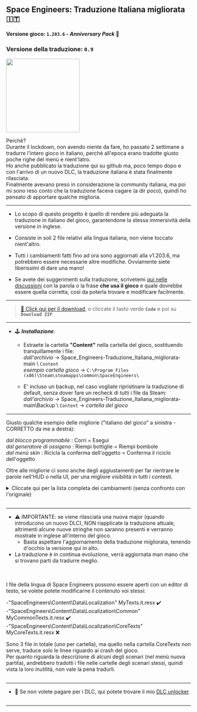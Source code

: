 ## Space Engineers: Traduzione Italiana migliorata 🇮🇹
#### Versione gioco: `1.203.6` - *Anniversary Pack* 🎂
### Versione della traduzione: `0.9`
[<img src="https://i.ibb.co/FVrhPxC/se-ita-flag.jpg" width="200"/>](https://github.com/Lamer87/Space_Engineers-Traduzione_Italiana_migliorata#space-engineers-traduzione-italiana-migliorata-)

Perchè?  
Durante il lockdown, non avendo niente da fare, ho passato 2 settimane a tradurre l'intero gioco in italiano, perchè all'epoca erano tradotte giusto poche righe del menù e nient'latro.  
Ho anche pubblicato la traduzione qui su github ma, poco tempo dopo e con l'arrivo di un nuovo DLC, la traduzione italiana è stata finalmente rilasciata.  
Finalmente avevano preso in considerazione la community italiana, ma poi mi sono reso conto che la traduzione faceva cagare (a dir poco), quindi ho pensato di apportare qualche miglioria.

---

- Lo scopo di questo progetto è quello di rendere più adeguata la traduzione in italiano del gioco, garantendone la stessa immersività della versione in inglese.

- Consiste in soli 2 file relativi alla lingua italiana, non viene toccato nient'altro.

- Tutti i cambiamenti fatti fino ad ora sono aggiornati alla v1.203.6, ma potrebbero essere necessarie altre modifiche. Ovviamente siete liberissimi di dare una mano!

- Se avete dei suggerimenti sulla traduzione, scrivetemi [qui nelle discussioni](https://github.com/Lamer87/Space_Engineers-Traduzione_Italiana_migliorata/discussions/1) con la parola o la frase **che usa il gioco** e quale dovrebbe essere quella corretta, così da poterla trovare e modificare facilmente.

---
>[💾 Click qui per il download](https://github.com/Lamer87/Space_Engineers-Traduzione_Italiana_migliorata/archive/refs/heads/main.zip), o cliccate il tasto verde **`Code`** e poi su **`Download ZIP`**
---

- 🕹️ ***Installazione***:  

  - Estraete la cartella **"Content"** nella cartella del gioco, sostituendo tranquillamente i file:  
*dall'archivio* -> Space_Engineers-Traduzione_Italiana_migliorata-main \ `Content`  
*esempio cartella gioco* -> `C:\Program Files (x86)\Steam\steamapps\common\SpaceEngineers\`  

  - E' incluso un backup, nel caso vogliate ripristinare la traduzione di default, senza dover fare un recheck di tutti i file da Steam:  
*dall'archivio* -> Space_Engineers-Traduzione_Italiana_migliorata-main\Backup \ `Content` -> *cartella del gioco*  
[<img src="https://i.ibb.co/h7hwpbn/Empty-png.png" width="1"/>](https://github.com/Lamer87/Space_Engineers-Traduzione_Italiana_migliorata#space-engineers-traduzione-italiana-migliorata-)

---

Giusto qualche esempio delle migliorie ("italiano del gioco" a sinistra - CORRETTO da me a destra):  

*dal blocco programmabile* : Corri = Esegui  
*dal generatore di ossigeno* : Riempi bottiglie = Riempi bombole  
*dal menù skin* : Ricicla la conferma dell'oggetto = Conferma il riciclo dell'oggetto  

Oltre alle migliorie ci sono anche degli aggiustamenti per far rientrare le parole nell'HUD o nella UI, per una migliore visibilità in tutti i contesti.

<details><summary>Cliccate qui per la lista completa dei cambiamenti (senza confronto con l'originale)</summary><p>

```
MyTexts.it.resx (\SpaceEngineers\Content\Data\Localization)


  <data name="AGravity" xml:space="preserve">
    <value>Gravità artif.</value> (così non esce fuori dall'HUD)

  <data name="BlockPropertyTitle_Refill" xml:space="preserve">
    <value>Riempi bombole</value>

  <data name="BriefingTutorial04Oxygen" xml:space="preserve">
    <value>Questo tutorial copre i vari blocchi relativi all'ossigeno, le fattorie idroponiche, i generatori, i condotti di ventilazione, le bombole, i serbatoi e il ghiaccio, comprese le funzioni del pannello di controllo. Viene anche affrontato il concetto di creare una camera a tenuta stagna per la pressurizzazione.</value>

  <data name="BriefingTutorial09ShipFlight" xml:space="preserve">
    <value>Questo tutorial offre istruzioni su come far volare una nave e utilizzare i tre strumenti della nave. Devi utilizzare ogni nave a turno per navigare attraverso diverse camere che dimostrano come smantellare, saldare e perforare, nonché come stoccare il carico di una nave e come attraccare con i connettori.</value>

  <data name="ControlMenuItemLabel_ShowAdminMenu" xml:space="preserve">
    <value>Apri menu admin</value>

  <data name="OpenAdminScreen" xml:space="preserve">
    <value>Apri schermata admin</value>

  <data name="ScreenDebugAdminMenu_AdminTools" xml:space="preserve">
    <value>Strumenti admin</value>

  <data name="ScreenDebugAdminMenu_ModeSelect" xml:space="preserve">
    <value>Schermo admin</value>

  <data name="RadialMenu_Label_AdminOnly" xml:space="preserve">
    <value>Disponibile solo per gli admin.</value>

  <data name="Description_AngleGrinder" xml:space="preserve">
    <value>Strumento per decostruzione e recupero. Tieni premuto {CONTROL:ABASE:PRIMARY_TOOL_ACTION} per smantellare.</value>

  <data name="Description_OxygenFarm" xml:space="preserve">
    <value>I generatori di ossigeno (fattorie idroponiche) producono piccole quantità di ossigeno quando sono a contatto con la luce del sole.

  <data name="Description_LockerRoom" xml:space="preserve">
    <value>Un armadietto per riporre strumenti, armi, munizioni e bombole. </value>

  <data name="Description_LockerRoomCorner" xml:space="preserve">
    <value>Un armadietto per riporre strumenti, armi, munizioni e bombole. </value>

  <data name="DisplayName_Category_ArmorBlocks" xml:space="preserve">
    <value>Blocchi Armatura</value>

  <data name="DisplayName_Category_CharacterAnimations" xml:space="preserve">
    <value>Animazioni Personaggio</value>

  <data name="DisplayName_Category_CharacterTools" xml:space="preserve">
    <value>Strumenti Personaggio</value>

  <data name="DisplayName_Category_Power" xml:space="preserve">
    <value>Blocchi di Energia</value>

  <data name="DisplayName_Category_ShipWeapons" xml:space="preserve">
    <value>Blocchi di Armi</value>

  <data name="DisplayName_Category_ShipTools" xml:space="preserve">
    <value>Blocchi di Strumenti</value>

  <data name="DisplayName_Item_AngleGrinder" xml:space="preserve">
    <value>Smerigliatrice</value>
    <comment>Smerigliatrice angolare per smantellare i blocchi</comment>

  <data name="DisplayName_Item_GravityGeneratorComponents" xml:space="preserve">
    <value>Componenti del Generatore di gravità</value>

  <data name="HelpScreen_ControllerHint9" xml:space="preserve">
    <value>Quando spari con un blocco arma di una nave che ha più armi dello stesso tipo, puoi alternare il fuoco con una singola arma o tutte in una volta con LB+LT</value>

  <data name="HelpScreen_ControllerHint10" xml:space="preserve">
    <value>Quando guardi alla porta dell'inventario con i blocchi nella coda del Planner di costruzione, puoi aggiungere componenti per i blocchi in coda alla produzione premendo {GAMEPAD_CONTROL:CHARACTER:BUILD_PLANNER_ADD_COMPONNETS}</value>

  <data name="HintKeyboardOnly05Text" xml:space="preserve">
    <value>Lo sapevi? 
    SPAZIOVUOTO
    SPAZIOVUOTO
Puoi scavare rapidamente gallerie senza produrre minerale utilizzando la funzione tasto destro del mouse con la tua trivella.</value>

  <data name="HintKeyboardOnly09Text" xml:space="preserve">
    <value>Puoi salvare le Creazioni premendo CTRL-B. Apri il menù progetti con F10.</value>

  <data name="Hint17Text" xml:space="preserve">
    <value>L'uso di una nave per smantellare un contenitore raccoglierà anche ciò che si trovava all'interno del contenitore.</value>

  <data name="HintKeyboardOnly04Text" xml:space="preserve">
    <value>Lo sapevi? 
    SPAZIOVUOTO
    SPAZIOVUOTO
La rotella del mouse, durante l'utilizzo di una telecamera o di una torretta, ti consente di ingrandire e rimpicciolire il campo visivo.</value>

  <data name="Hint21Text" xml:space="preserve">
    <value>Lo sapevi? 
    SPAZIOVUOTO
    SPAZIOVUOTO
Puoi controllare manualmente le torrette per mirare con precisione agli obiettivi.</value>

  <data name="Hint05Text" xml:space="preserve">
    <value>Lo sapevi?
    SPAZIOVUOTO
    SPAZIOVUOTO
La velocità del tuo jetpack può adeguarsi alla velocità delle griglie vicine utilizzando i relativi smorzatori.</value>

  <data name="Hint01Text" xml:space="preserve">
    <value>Lo sapevi?
    SPAZIOVUOTO
    SPAZIOVUOTO
Puoi usare /F per chattare solo con la tua fazione oppure /G per la chat globale.</value>

  <data name="Quote29Text" xml:space="preserve">
    <value>Un buon scienziato è una persona con idee originali. Un buon ingegnere è una persona che crea un progetto che funziona con meno idee originali possibili. Non ci sono prime donne nell'ingegneria.</value>

  <data name="TerminalControlPanel_RunCode" xml:space="preserve">
    <value>Esegui</value>

  <data name="TerminalControlPanel_RunCodeDefault" xml:space="preserve">
    <value>Esegui con il parametro di default</value>

  <data name="TerminalControlPanel_Warhead_SafetyTooltip" xml:space="preserve"> ?????? what ??????
    <value>Quando non selezionata, la testata può essere detonata manualmente. Questo non influenza la detonazione automatica dopo il conto alla rovescia.</value>

  <data name="ToolTipJoinGameServerSearch_Search" xml:space="preserve">
    <value>Aggiorna filtro di ricerca server attuale</value>

  <data name="ToolTipJoinGame_Search" xml:space="preserve">
    <value>Cerca inserendo il nome del server</value>

  <data name="ToolTipMods_Ok" xml:space="preserve">
    <value>Applica configurazione mod</value>

  <data name="Description_FAQ_Grinding" xml:space="preserve">
    <value>Puoi utilizzare una Smerigliatrice per smantellare i blocchi. I componenti vengono recuperati e trasferiti nel tuo inventario durante la smerigliatura. </value>

  <data name="Description_FAQ_UnknownSignals" xml:space="preserve">
    <value>I segnali indicano le posizioni delle capsule dove puoi ottenere un bottino e skin in modalità di sopravvivenza. I segnali deboli sono visibili solo a te. Segnali più forti sono visibili a tutti sul server, ma possono portare a un bottino migliore. </value>

  <data name="Description_FAQ_GPSColors" xml:space="preserve">
    <value>I Segnali Blu sono di tua proprietà. I segnali bianchi sono di proprietà di una fazione amica. I segnali rossi sono di proprietà di una fazione ostile. I segnali verdi e gialli indicano le capsule con un bottino. </value>

  <data name="DisplayName_DLC_DecorativeBlocks" xml:space="preserve">
    <value>Blocchi decorativi 1</value>

  <data name="Description_DLC_DecorativeBlocks" xml:space="preserve">
    <value>*** Descrizione dei blocchi decorativi 1 DLC ***</value>

  <data name="Contracts_AcceptConfirmation_Text" xml:space="preserve">
    <value>Accettando il presente contratto, l'utente è tenuto a soddisfare tempestivamente tutte le sue condizioni. 

  <data name="Economy_Notification_ReputationDecreased" xml:space="preserve">
    <value>Reputazione con {0} diminuita di {1}</value>

  <data name="Economy_Notification_ReputationIncreased" xml:space="preserve">
    <value>Reputazione con {0} aumentata di {1}</value>

  <data name="Description_BlockGroup_DeadBodies" xml:space="preserve">
    <value>I resti di sfortunati ingegneri. Possono contenere un bottino che altri possono trovare.</value>

  <data name="DisplayName_Category_SparksOfTheFuturePack" xml:space="preserve">
    <value>Blocchi Sci-Fi</value>

  <data name="DisplayName_DLC_Warfare1DLC" xml:space="preserve">
    <value>Blocchi Warfare 1</value>

  <data name="DisplayName_DLC_Warfare2DLC" xml:space="preserve">
    <value>Blocchi Warfare 2</value>

  <data name="DisplayName_Block_PassengerSeatOffset" xml:space="preserve">
    <value>Sedile del passeggero decentrato</value>

  <data name="DisplayName_Block_Railgun" xml:space="preserve">
    <value>Cannone a rotaia</value>

  <data name="DisplayName_Block_AirtightHangarDoorWarfare2A" xml:space="preserve">
    <value>Porta dell'hangar da guerra</value>

  <data name="DisplayName_Block_AirtightHangarDoorWarfare2B" xml:space="preserve">
    <value>Porta finestrata dell'hangar da guerra</value>

  <data name="DisplayName_Block_AirtightHangarDoorWarfare2C" xml:space="preserve">
    <value>Porta dell'hangar da guerra 2</value>

  <data name="DisplayName_Block_LargeReactorWarfare2" xml:space="preserve">
    <value>Reattore grande da guerra</value>

  <data name="DisplayName_Block_SmallReactorWarfare2" xml:space="preserve">
    <value>Reattore piccolo da guerra</value>

  <data name="NotificationHintLockTarget" xml:space="preserve">
    <value>{0} per agganciare il bersaglio</value>

  <data name="NotificationHintUnlockTarget" xml:space="preserve">
    <value>{0} per agganciare il bersaglio</value>

  <data name="DisplayName_Block_RocketLauncherWarfare2" xml:space="preserve">
    <value>Lanciarazzi da guerra</value>

  <data name="DisplayName_Block_BatteryWarfare2" xml:space="preserve">
    <value>Batteria da guerra</value>

  <data name="Description_MediumCalibreTurret" xml:space="preserve">
    <value>Gemello più lento e più grande del cannone automatico. Infligge danni considerevoli ai bersagli corazzati. Utilizza proiettili del cannone d'assalto.

  <data name="DisplayName_Item_LargeCalibreAmmo" xml:space="preserve">
    <value>Proiettile di artiglieria</value>

  <data name="Description_Railgun" xml:space="preserve">
    <value>Alta portata, massima penetrazione, cadenza di fuoco molto bassa. Ha bisogno di caricarsi prima di ogni colpo. Utilizza sabot per cannone a rotaia grande.

  <data name="DisplayName_Item_LargeRailgunAmmo" xml:space="preserve">
    <value>Sabot per cannone a rotaia grande</value>

  <data name="DisplayName_Item_SmallRailgunAmmo" xml:space="preserve">
    <value>Sabot per cannone a rotaia piccolo</value>

  <data name="Description_MediumCalibreGun" xml:space="preserve">
    <value>Gemello più lento e più grande del cannone automatico. Infligge danni considerevoli ai bersagli corazzati. Utilizza proiettili del cannone d'assalto.

  <data name="Description_SmallRailgun" xml:space="preserve">
    <value>Alta portata, massima penetrazione, cadenza di fuoco molto bassa. Ha bisogno di caricarsi prima di ogni colpo. Utilizza sabot per cannone a rotaia piccolo.

  <data name="BroadcastScreen_TakeControlButton_RemoteToolTip" xml:space="preserve">
    <value>Controllo Remoto pronto</value>

  <data name="DisplayName_Block_RemoteControl" xml:space="preserve">
    <value>Controllo Remoto</value>

  <data name="TerminalControlPanel_Cockpit_MainRemoteControl" xml:space="preserve">
    <value>Controllo Remoto principale</value>

  <data name="BroadcastScreen_RemoteControl" xml:space="preserve">
    <value>   Controllo Remoto</value>

  <data name="Beacon_SafeZone_Info_Disabled" xml:space="preserve">
    <value>Disattivata</value>
  </data>
  <data name="Beacon_SafeZone_Info_Enabled" xml:space="preserve">
    <value>Attivata</value>
  </data>

  <data name="Terminal_Trading_Tooltip" xml:space="preserve">
    <value>La modalità di compravendita permette la compravendita attraverso il blocco del negozio.
Inoltre impedisce la visibilità dei blocchi di altre reti, il trasferimento di energia elettrica e di oggetti.
Non può essere cambiata mentre il connettore è collegato.</value>

  <data name="DisplayName_GridAutomation" xml:space="preserve">
    <value>Automazione griglia</value>

  <data name="BlockPropertyItem_TargetOptions_CycleSubsystems" xml:space="preserve">
    <value>Cicla Sottosistemi</value>

  <data name="CycleHUD" xml:space="preserve">
    <value>Cicla HUD</value>

  <data name="DisplayName_Block_ArmorSide" xml:space="preserve">
    <value>Porta blindata spigolo</value>

  <data name="DisplayName_Block_WindowWall" xml:space="preserve">
    <value>Muro con finestra</value>

  <data name="DisplayName_Block_WindowWallLeft" xml:space="preserve">
    <value>Muro con finestra sinistro</value>

  <data name="DisplayName_Block_WindowWallRight" xml:space="preserve">
    <value>Muro con finestra destro</value>

  <data name="DisplayName_Block_GratedCatwalk" xml:space="preserve">
    <value>Passerella con Parapetto</value>

  <data name="DisplayName_Block_GratedCatwalkCorner" xml:space="preserve">
    <value>Passerella con Parapetto ad angolo</value>

  <data name="DisplayName_Block_GratedCatwalkStraight" xml:space="preserve">
    <value>Passerella con Parapetti paralleli</value>

  <data name="DisplayName_Block_GratedCatwalkWall" xml:space="preserve">
    <value>Passerella con Parapetto laterale</value>

  <data name="DisplayName_Block_GratedStairs" xml:space="preserve">
    <value>Scale con Parapetti</value>

  <data name="DisplayName_Block_GratedHalfStairs" xml:space="preserve">
    <value>Mezze scale con Parapetti</value>

  <data name="DisplayName_Block_GatlingTurret" xml:space="preserve">
    <value>Torretta Gatling</value>

  <data name="DisplayName_Block_OxygenTank" xml:space="preserve">
    <value>Serbatoio dell'ossigeno</value>

  <data name="BlockPropertyDescription_Stockpile" xml:space="preserve">
    <value>Le cisterne che accumulano scorte non verranno scaricate dai Condotti di ventilazione</value>

  <data name="Oxygen_Filled" xml:space="preserve">
    <value>Riempimento: {0}% ({1}L/{2}L)</value>

  <data name="O2High" xml:space="preserve">
    <value>Abbondante</value>

  <data name="O2Low" xml:space="preserve">
    <value>Rarefatto</value>

  <data name="O2None" xml:space="preserve">
    <value>Assente</value>

  <data name="DisplayName_Block_WindTurbineReskin" xml:space="preserve">
    <value>Turbina eolica bipala</value>

  <data name="Turbine_WindClearance" xml:space="preserve">
    <value>Spazio al vento: {0}</value>

  <data name="Turbine_WindClearanceGood" xml:space="preserve">
    <value>Buono</value>

  <data name="Oxygen_Disabled" xml:space="preserve">
    <value>Ossigeno o camera stagna disabilitati nelle impostazioni del mondo!</value>

  <data name="TemperatureWarm" xml:space="preserve">
    <value>Mite</value>

  <data name="TemperatureInferno" xml:space="preserve">
    <value>Infernale</value>

  <data name="DisplayName_TSS_Weather_Dust" xml:space="preserve">
    <value>Sabbia</value>

  <data name="DisplayName_TSS_Weather_Marsstorm" xml:space="preserve">
    <value>Tempesta di sabbia</value>

  <data name="DisplayName_TSS_Weather_ElectricStorm" xml:space="preserve">
    <value>Tempesta di fulmini</value>

  <data name="Dust" xml:space="preserve">
    <value>Sabbia</value>

  <data name="SnowLight" xml:space="preserve">
    <value>Nevicata leggera</value>

  <data name="SnowHeavy" xml:space="preserve">
    <value>Nevicata forte</value>

  <data name="ElectricStorm" xml:space="preserve">
    <value>Tempesta di fulmini</value>

  <data name="SandStormHeavy" xml:space="preserve">
    <value>Tempesta di sabbia forte</value>

  <data name="MarsSnow" xml:space="preserve">
    <value>Neve marziana</value>

  <data name="MarsStormHeavy" xml:space="preserve">
    <value>Tempesta marziana pesante</value>

  <data name="MarsStormLight" xml:space="preserve">
    <value>Tempesta marziana leggera</value>

  <data name="ScreenDebugAdminMenu_Weather_Generate" xml:space="preserve">
    <value>Genera Meteo casuale</value>

  <data name="ScreenDebugAdminMenu_Weather_Generate_Tooltip" xml:space="preserve">
    <value>Genera un Meteo casuale utilizzando il sistema meteorologico del pianeta</value>

  <data name="BlockPropertyTitle_ExhaustEffect" xml:space="preserve">
    <value>Effetto scarico</value>

  <data name="Description_WeaponRack" xml:space="preserve">
    <value>La Rastrelliera conserva armi e munizioni per un accesso rapido.</value>

  <data name="DisplayName_Block_WeaponRack" xml:space="preserve">
    <value>Rastrelliera</value>

  <data name="Description_DLC_Warfare2" xml:space="preserve">
    <value>Warfare II.</value>

  <data name="DisplayName_DLC_Warfare2" xml:space="preserve">
    <value>Warfare II.</value>

  <data name="Description_DLC_Warfare1" xml:space="preserve">
    <value>Warfare I.</value>

  <data name="DisplayName_DLC_Warfare1" xml:space="preserve">
    <value>Warfare I.</value>

  <data name="NotificationPlayerDemoted_Moderator" xml:space="preserve">
    <value>Sei stato declassato a Osservatore</value>

  <data name="NotificationPlayerDemoted_None" xml:space="preserve">
    <value>Sei stato declassato a Giocatore</value>

  <data name="NotificationPlayerDemoted_Scripter" xml:space="preserve">
    <value>Sei stato declassato a Creatore script</value>

  <data name="NotificationPlayerDemoted_SpaceMaster" xml:space="preserve">
    <value>Sei stato declassato a Master spaziale</value>

  <data name="NotificationMeteorInbound" xml:space="preserve">
    <value>Sciame di meteore in avvicinamento.</value>

  <data name="DisplayName_Block_AirVentFan" xml:space="preserve">
    <value>Condotto a ventola</value>

  <data name="DisplayName_Block_AirVentFanFull" xml:space="preserve">
    <value>Condotto a ventola, intero</value>

  <data name="DisplayName_DLC_AIUpdateDLC" xml:space="preserve">
    <value>Automatons</value>

  <data name="DisplayName_DLC_Automatons" xml:space="preserve">
    <value>Automatons</value>

  <data name="Description_DLC_Automatons" xml:space="preserve">
    <value>Automatons</value>

  <data name="Oxygen_NotPressurized" xml:space="preserve">
    <value>Pressurizzazione: stanza non stagna</value>

  <data name="Oxygen_Pressure" xml:space="preserve">
    <value>Pressurizzazione: </value>

---
---

MyCommonTexts.it.resx (\SpaceEngineers\Content\Data\Localization\Common)

  <data name="MessageBoxTextAreYouSureYouWantToDeleteSave" xml:space="preserve">
    <value>Sei sicuro di voler eliminare "{0}"?</value>

  <data name="MessageBoxTextAreYouSureYouWantToDeleteMultipleSaves" xml:space="preserve">
    <value>Vuoi davvero eliminare i file di salvataggio?</value>

  <data name="ScreenLoadInventoryRecycleItemMessageTitle" xml:space="preserve">
    <value>Conferma il riciclo dell'oggetto</value>

  <data name="IronSight_Hold" xml:space="preserve">
    <value>Tieni premuto per mirare</value>

  <data name="IronSight_Toggle" xml:space="preserve">
    <value>Attiva/Disattiva il mirino</value>

  <data name="ToolTipGameOptionsIronsightSwitchType" xml:space="preserve">
    <value>Cambia il modo di mirare con l'arma</value>

  <data name="IronSightSwitch" xml:space="preserve">
    <value>Tipo di attuazione della mira con l'arma</value>

```

</p></details>

[<img src="https://i.ibb.co/h7hwpbn/Empty-png.png" width="1"/>](https://github.com/Lamer87/Space_Engineers-Traduzione_Italiana_migliorata#space-engineers-traduzione-italiana-migliorata-)

---

- ⚠️ IMPORTANTE: se viene rilasciata una nuova major (quando introducono un nuovo DLC), NON riapplicate la traduzione attuale, altrimenti alcune nuove stringhe non saranno presenti e verranno mostrate in inglese all'interno del gioco.  
  - Basta aspettare l'aggiornamento della traduzione migliorata, tenendo d'occhio la versione qui in alto.  
- La traduzione è in continua evoluzione, verrà aggiornata man mano che si trovano parti da tradurre meglio.  

[<img src="https://i.ibb.co/h7hwpbn/Empty-png.png" width="1"/>](https://github.com/Lamer87/Space_Engineers-Traduzione_Italiana_migliorata#space-engineers-traduzione-italiana-migliorata-)
---

I file della lingua di Space Engineers possono essere aperti con un editor di testo, se volete potete modificarne il contenuto voi stessi:  

-"SpaceEngineers\Content\Data\Localization" MyTexts.it.resx ✔️  
-"SpaceEngineers\Content\Data\Localization\Common" MyCommonTexts.it.resx ✔️  
-"SpaceEngineers\Content\Data\Localization\CoreTexts" MyCoreTexts.it.resx ❌  

Sono 3 file in totale (uno per cartella), ma quello nella cartella CoreTexts non serve, traduce solo le linee riguardo ai crash del gioco.  
Per quanto riguarda la descrizione di alcuni degli scenari (nel menù nuova partita), andrebbero tradotti i file nelle cartelle degli scenari stessi, quindi vista la loro inutilità, non vale la pena tradurli.

[<img src="https://i.ibb.co/h7hwpbn/Empty-png.png" width="1"/>](https://github.com/Lamer87/Space_Engineers-Traduzione_Italiana_migliorata#space-engineers-traduzione-italiana-migliorata-)

---

- 📌 Se non volete pagare per i DLC, qui potete trovare il mio [DLC unlocker](https://github.com/Lamer87/Space-Engineers-DLC-unlocker)

[<img src="https://i.ibb.co/h7hwpbn/Empty-png.png" width="1"/>](https://github.com/Lamer87/Space_Engineers-Traduzione_Italiana_migliorata#space-engineers-traduzione-italiana-migliorata-)

---




<!--  -->
<!-- Useless code to use occasionally:

img download button:
[<img src="https://i.ibb.co/JxM2nh7/Donwload-button-png-LITE.png" width="175"/>](https://github.com/Lamer87/Space_Engineers-Traduzione_Italiana_migliorata/archive/refs/heads/main.zip)

img empty:
[<img src="https://i.ibb.co/h7hwpbn/Empty-png.png" width="1"/>](https://github.com/Lamer87/Space_Engineers-Traduzione_Italiana_migliorata#space-engineers-traduzione-italiana-migliorata-)
